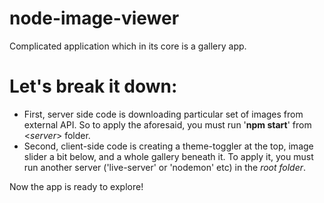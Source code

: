 # node-image-viewer
Complicated application which in its core is a gallery app.
# Let's break it down:
* First, server side code is downloading particular set of images from external API.
So to apply the aforesaid, you must run '**npm start**' from <*server*> folder.
* Second, client-side code is creating a theme-toggler at the top, image slider a bit below, and a whole gallery beneath it.
To apply it, you must run another server ('live-server' or 'nodemon' etc) in the *root folder*.

Now the app is ready to explore!
